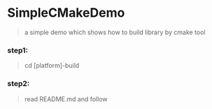 # SimpleCMakeDemo
>a simple demo which shows how to build library by cmake tool


### step1:
>    cd [platform]-build

### step2:
>    read README.md and follow 
